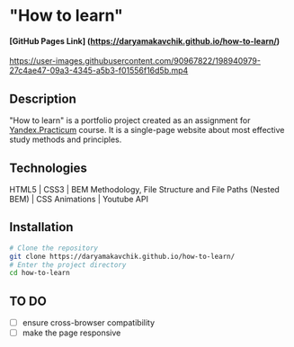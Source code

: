 # "How to learn"

#### [GitHub Pages Link] (https://daryamakavchik.github.io/how-to-learn/)

https://user-images.githubusercontent.com/90967822/198940979-27c4ae47-09a3-4345-a5b3-f01556f16d5b.mp4

## Description
"How to learn" is a portfolio project created as an assignment for [Yandex.Practicum](https://practicum.yandex.com/web/ "Web Development Program") course. It is a single-page website about most effective study methods and principles.

## Technologies
HTML5 | CSS3 | BEM Methodology, File Structure and File Paths (Nested BEM) | CSS Animations | Youtube API

## Installation

```bash
# Clone the repository
git clone https://daryamakavchik.github.io/how-to-learn/
# Enter the project directory
cd how-to-learn
```

## TO DO
- [ ] ensure cross-browser compatibility
- [ ] make the page responsive